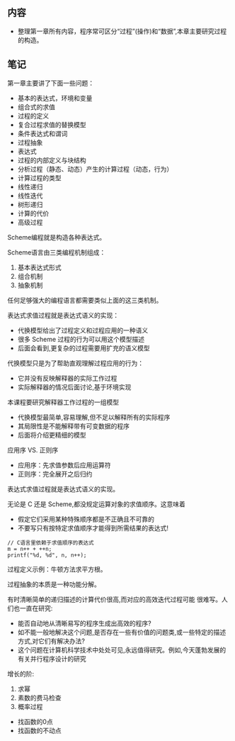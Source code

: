 ## 内容

- 整理第一章所有内容，程序常可区分“过程”(操作)和“数据”,本章主要研究过程的构造。

## 笔记

第一章主要讲了下面一些问题：
- 基本的表达式，环境和变量
- 组合式的求值
- 过程的定义
- 复合过程求值的替换模型
- 条件表达式和谓词
- 过程抽象
- 表达式
- 过程的内部定义与块结构
- 分析过程（静态、动态）产生的计算过程（动态，行为）
- 计算过程的类型
- 线性递归
- 线性迭代
- 树形递归
- 计算的代价
- 高级过程

Scheme编程就是构造各种表达式。

Scheme语言由三类编程机制组成：

1. 基本表达式形式
2. 组合机制
3. 抽象机制

任何足够强大的编程语言都需要类似上面的这三类机制。
 

表达式求值过程就是表达式语义的实现：
- 代换模型给出了过程定义和过程应用的一种语义
- 很多 Scheme 过程的行为可以用这个模型描述
- 后面会看到,更复杂的过程需要用扩充的语义模型

代换模型只是为了帮助直观理解过程应用的行为：
- 它并没有反映解释器的实际工作过程
- 实际解释器的情况后面讨论,基于环境实现  

本课程要研究解释器工作过程的一组模型
- 代换模型最简单,容易理解,但不足以解释所有的实际程序 
- 其局限性是不能解释带有可变数据的程序
- 后面将介绍更精细的模型

应用序 VS. 正则序
- 应用序：先求值参数后应用运算符
- 正则序：完全展开之后归约

表达式求值过程就是表达式语义的实现。

无论是 C 还是 Scheme,都没规定运算对象的求值顺序。这意味着 
- 假定它们采用某种特殊顺序都是不正确且不可靠的
- 不要写只有按特定求值顺序才能得到所需结果的表达式!
```
// C语言里依赖于求值顺序的表达式
m = n++ + ++n;
printf("%d, %d", n, n++);
```

过程定义示例：牛顿方法求平方根。

过程抽象的本质是一种功能分解。

有时清晰简单的递归描述的计算代价很高,而对应的高效迭代过程可能 很难写。人们也一直在研究:
- 能否自动地从清晰易写的程序生成出高效的程序?
- 如不能一般地解决这个问题,是否存在一些有价值的问题类,或一些特定的描述方式,对它们有解决办法?
- 这个问题在计算机科学技术中处处可见,永远值得研究。例如,今天蓬勃发展的有关并行程序设计的研究

增长的阶:

1. 求幂
2. 素数的费马检查
3. 概率过程

- 找函数的0点
- 找函数的不动点
